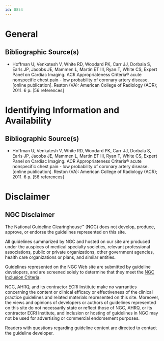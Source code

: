 ```yaml
---
id: 8854
---
```


# General

## Bibliographic Source(s)

- Hoffman U, Venkatesh V, White RD, Woodard PK, Carr JJ, Dorbala S, Earls JP, Jacobs JE, Mammen L, Martin ET III, Ryan T, White CS, Expert Panel on Cardiac Imaging. ACR Appropriateness Criteria® acute nonspecific chest pain - low probability of coronary artery disease. [online publication]. Reston (VA): American College of Radiology (ACR); 2011. 6 p. [56 references]

# Identifying Information and Availability

## Bibliographic Source(s)

- Hoffman U, Venkatesh V, White RD, Woodard PK, Carr JJ, Dorbala S, Earls JP, Jacobs JE, Mammen L, Martin ET III, Ryan T, White CS, Expert Panel on Cardiac Imaging. ACR Appropriateness Criteria® acute nonspecific chest pain - low probability of coronary artery disease. [online publication]. Reston (VA): American College of Radiology (ACR); 2011. 6 p. [56 references]

# Disclaimer

## NGC Disclaimer

The National Guideline Clearinghouse™ (NGC) does not develop, produce, approve, or endorse the guidelines represented on this site.

All guidelines summarized by NGC and hosted on our site are produced under the auspices of medical specialty societies, relevant professional associations, public or private organizations, other government agencies, health care organizations or plans, and similar entities.

Guidelines represented on the NGC Web site are submitted by guideline developers, and are screened solely to determine that they meet the [NGC Inclusion Criteria](/help-and-about/summaries/inclusion-criteria).

NGC, AHRQ, and its contractor ECRI Institute make no warranties concerning the content or clinical efficacy or effectiveness of the clinical practice guidelines and related materials represented on this site. Moreover, the views and opinions of developers or authors of guidelines represented on this site do not necessarily state or reflect those of NGC, AHRQ, or its contractor ECRI Institute, and inclusion or hosting of guidelines in NGC may not be used for advertising or commercial endorsement purposes.

Readers with questions regarding guideline content are directed to contact the guideline developer.

